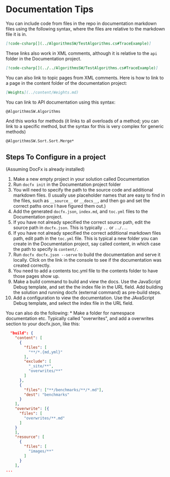 ﻿# Documentation Tips
<!-- This is so that I can remember how to do this later. -->
You can include code from files in the repo in documentation markdown files using the following syntax, where the files
are relative to the markdown file it is in. 
```md
[!code-csharp[](../AlgorithmsSW/TestAlgorithms.cs#TraceExample)]
```
These links also work in XML comments, although it is relative to the `api` folder in the Documentation project.  
```md
[!code-csharp[](../../AlgorithmsSW/TestAlgorithms.cs#TraceExample)]
```

You can also link to topic pages from XML comments. 
Here is how to link to a page in the content folder of the documentation project:
```md
[Weights](../content/Weights.md)
```

You can link to API documentation using this syntax:
```md
@AlgorithmsSW.Algorithms
```

And this works for methods (it links to all overloads of a method; you can link to a specific method, but the syntax for
this is very complex for generic methods)
```md
@AlgorithmsSW.Sort.Sort.Merge*
```
## Steps To Configure in a project
(Assuming DocFx is already installed)
1. Make a new empty project in your solution called Documentation
2. Run `docfx init` in the Documentation project folder
3. You will need to specify the path to the source code and additional markdown files. (I usually use placeholder
names that are easy to find in the files, such as `__source__` or `__docs__`, and then go and set the correct paths once
I have figured them out.)
4. Add the generated `docfx.json`, `index.md`, and `toc.yml` files to the Documentation project.
5. If you have not already specified the correct source path, edit the source path in `docfx.json`. This is 
typically `..` or `../..`.
6. If you have not already specified the correct additional markdown files path, edit path in the `toc.yml` file. 
This is typical a new folder you can create in the Documentation project, say called content, in which case the 
path to specify is `content/`.
7. Run `docfx docfx.json --serve` to build the documentation and serve it locally. Click on the link in the console to
see if the documentation was created correctly.
8. You need to add a contents toc.yml file to the contents folder to have those pages show up.
9. Make a build command to build and view the docs. Use the JavaScript Debug template, and set the the index
file in the URL field. Add building the solution and running docfx (external command) as pre-build steps.
10. Add a configuration to view the documentation. Use the JAvaScript Debug template, and select the index file in 
the URL field. 

You can also do the following:
    * Make a folder for namespace documentation etc. Typically called "overwrites", and add a overwrites section to 
your docfx.json, like this:
```json
  "build": {
    "content": [
      {
        "files": [
          "**/*.{md,yml}"
        ],
        "exclude": [
          "_site/**",
          "overwrites/**"
        ]
      },
      {
        "files": ["**/benchmarks/**/*.md"],
        "dest": "benchmarks"
      }
    ],
    "overwrite": [{
      "files": [
        "overwrites/**.md"
      ]
    }
    ],
    "resource": [
      {
        "files": [
          "images/**"
        ]
      }
    ],
...
